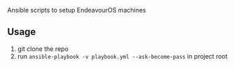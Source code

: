 

Ansible scripts to setup EndeavourOS machines

## Usage

1. git clone the repo
2. run `ansible-playbook -v playbook.yml --ask-become-pass` in project root

